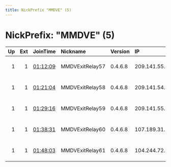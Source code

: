 ```yaml
---
title: NickPrefix "MMDVE" (5)
---
```


# NickPrefix: "MMDVE" (5)

|   Up |   Ext | JoinTime                                                                                              | Nickname        | Version   | IP             | AS      | CC   |   ORp |   Dirp | OS    | Contact                            |   eFamMembers |
|-----:|------:|:------------------------------------------------------------------------------------------------------|:----------------|:----------|:---------------|:--------|:-----|------:|-------:|:------|:-----------------------------------|--------------:|
|    1 |     1 | [01:12:09](https://nusenu.github.io/OrNetStats/w/relay/25EE8CE80E8233F45830B0F8BE3CD6D2C2084639.html) | MMDVExitRelay57 | 0.4.6.8   | 209.141.55.38  | PONYNET | us   |   443 |      0 | Linux | email:suporte medvideos.io url:med |             1 |
|    1 |     1 | [01:21:04](https://nusenu.github.io/OrNetStats/w/relay/264D43628045E63413EA0BADAD47E36A6B420587.html) | MMDVExitRelay58 | 0.4.6.8   | 209.141.54.234 | PONYNET | us   |   443 |      0 | Linux | email:suporte medvideos.io url:med |             1 |
|    1 |     1 | [01:29:16](https://nusenu.github.io/OrNetStats/w/relay/24A2430CA4A964FEC94D81B4A1E7E30C81639CA9.html) | MMDVExitRelay59 | 0.4.6.8   | 209.141.55.199 | PONYNET | us   |   443 |      0 | Linux | email:suporte medvideos.io url:med |             1 |
|    1 |     1 | [01:38:31](https://nusenu.github.io/OrNetStats/w/relay/676C892F14989F4DF8175D75DEEDB372995EE6C5.html) | MMDVExitRelay60 | 0.4.6.8   | 107.189.31.223 | PONYNET | us   |   443 |      0 | Linux | email:suporte medvideos.io url:med |             1 |
|    1 |     1 | [01:48:03](https://nusenu.github.io/OrNetStats/w/relay/C39EE6B83D7EA78B61D5E9B9279B02F9783F3C25.html) | MMDVExitRelay61 | 0.4.6.8   | 104.244.72.247 | PONYNET | us   |   443 |      0 | Linux | email:suporte medvideos.io url:med |             1 |
